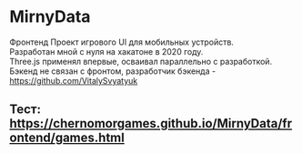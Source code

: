 # MirnyData
Фронтенд Проект игрового UI для мобильных устройств.<br/>
Разработан мной с нуля на хакатоне в 2020 году.<br/>
Three.js применял впервые, осваивал параллельно с разработкой.<br/>
Бэкенд не связан с фронтом, разработчик бэкенда - https://github.com/VitalySvyatyuk<br/>
## Тест: https://chernomorgames.github.io/MirnyData/frontend/games.html
